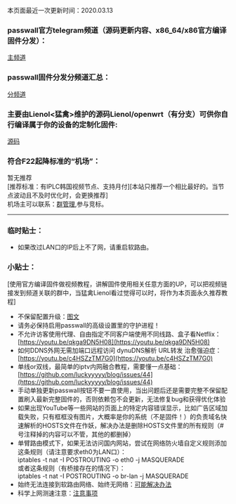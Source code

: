 本页面最近一次更新时间：2020.03.13
### passwall官方telegram频道（源码更新内容、x86_64/x86官方编译固件分发）：       
[主频道](https://t.me/passwall)            
### passwall固件分发分频道汇总：             
[分频道](./sub.md)               
### 主要由Lienol<猛禽>维护的源码Lienol/openwrt（有分支）可供你自行编译属于你的设备的定制化固件:             
[源码](./code.md)                   
### 符合F22起降标准的“机场”：    
暂无推荐         
[推荐标准：有IPLC韩国视频节点、支持月付][本站只推荐一个相比最好的。当节点波动且不及时优化时，会更换推荐]             
机场主可以联系：[群管理](https://t.me/wefuxkgfw),参与竞标。                

------------------------------------------------------------------------------------
### 临时贴士：             
* 如果改过LAN口的IP后上不了网，请重启软路由。           
### 小贴士：            
[使用官方编译固件做视频教程，讲解固件使用相关任意方面的UP，可以把视频链接发到频道关联的群中，当猛禽Lienol看过觉得可以时，将作为本页面永久推荐教程]           
* 不保留配置升级：[图文](./upgrade.md)                 
* 请务必保持启用passwall的高级设置里的守护进程！             
* 不允许访客使用代理、自由指定不同客户端使用不同线路、盒子看Netflix：               
[https://youtu.be/qkga9DN5H08](https://youtu.be/qkga9DN5H08)             
* 如何DDNS外网无需加端口远程访问 dynuDNS解析 URL转发 治愈强迫症：      
[https://youtu.be/c4HSZzTM7G0](https://youtu.be/c4HSZzTM7G0)         
* 单线or双线，最简单的iptv内网融合教程，需要懂一点基础：      
[https://github.com/luckyyyyy/blog/issues/44](https://github.com/luckyyyyy/blog/issues/44)                  
* 手动单独更新passwall按钮不要一直使用，当出问题后还是需要完整不保留配置刷入最新完整固件的，否则依赖包不会更新，无法修复bug和获得优化体验        
* 如果出现YouTube等一些网站的页面上的特定内容错误显示，比如广告区域加载失败，只有框框没有图片，大概率是你的系统（不是固件！）的负责域名快速解析的HOSTS文件在作妖，解决办法是删除HOSTS文件里的所有规则（# 号注释掉的内容可以不管，其他的都删掉）                     
* 单臂路由模式下，如果无法访问国内网站，尝试在网络防火墙自定义规则添加这条规则（请注意要求eth0为LAN口）：            
iptables -t nat -I POSTROUTING -o eth0 -j MASQUERADE           
或者这条规则（有桥接存在的情况下）：       
iptables -t nat -I POSTROUTING -o  br-lan  -j MASQUERADE            
* 始终无法连接到软路由网络、始终无网络：[可能解决办法](./winproxy.md)               
* 科学上网测速注意：[注意事项](./speed.md)                  

